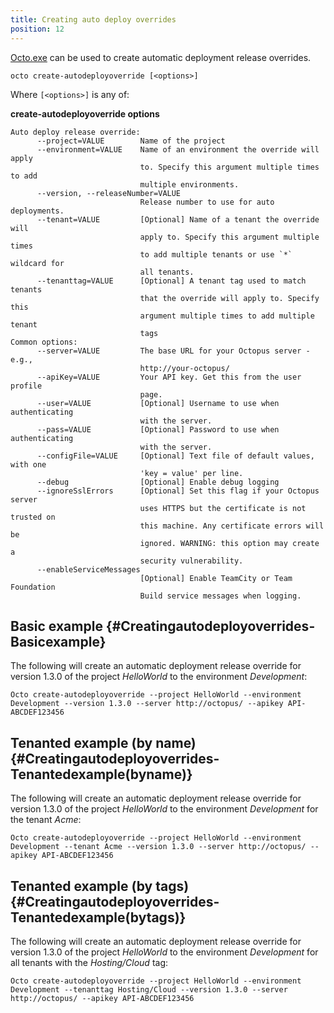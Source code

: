 ```yaml
---
title: Creating auto deploy overrides
position: 12
---
```


[Octo.exe](/docs/api-and-integration/octo.exe-command-line/index.md) can be used to create automatic deployment release overrides.

```text
octo create-autodeployoverride [<options>]
```

Where `[<options>]` is any of:

**create-autodeployoverride options**

```text
Auto deploy release override: 
      --project=VALUE        Name of the project
      --environment=VALUE    Name of an environment the override will apply 
                             to. Specify this argument multiple times to add 
                             multiple environments.
      --version, --releaseNumber=VALUE
                             Release number to use for auto deployments.
      --tenant=VALUE         [Optional] Name of a tenant the override will 
                             apply to. Specify this argument multiple times 
                             to add multiple tenants or use `*` wildcard for 
                             all tenants.
      --tenanttag=VALUE      [Optional] A tenant tag used to match tenants 
                             that the override will apply to. Specify this 
                             argument multiple times to add multiple tenant 
                             tags
Common options: 
      --server=VALUE         The base URL for your Octopus server - e.g., 
                             http://your-octopus/
      --apiKey=VALUE         Your API key. Get this from the user profile 
                             page.
      --user=VALUE           [Optional] Username to use when authenticating 
                             with the server.
      --pass=VALUE           [Optional] Password to use when authenticating 
                             with the server.
      --configFile=VALUE     [Optional] Text file of default values, with one 
                             'key = value' per line.
      --debug                [Optional] Enable debug logging
      --ignoreSslErrors      [Optional] Set this flag if your Octopus server 
                             uses HTTPS but the certificate is not trusted on 
                             this machine. Any certificate errors will be 
                             ignored. WARNING: this option may create a 
                             security vulnerability.
      --enableServiceMessages
                             [Optional] Enable TeamCity or Team Foundation 
                             Build service messages when logging.
```

## Basic example {#Creatingautodeployoverrides-Basicexample}

The following will create an automatic deployment release override for version 1.3.0 of the project *HelloWorld* to the environment *Development*:

```text
Octo create-autodeployoverride --project HelloWorld --environment Development --version 1.3.0 --server http://octopus/ --apikey API-ABCDEF123456
```

## Tenanted example (by name) {#Creatingautodeployoverrides-Tenantedexample(byname)}

The following will create an automatic deployment release override for version 1.3.0 of the project *HelloWorld* to the environment *Development* for the tenant *Acme*:

```text
Octo create-autodeployoverride --project HelloWorld --environment Development --tenant Acme --version 1.3.0 --server http://octopus/ --apikey API-ABCDEF123456
```

## Tenanted example (by tags) {#Creatingautodeployoverrides-Tenantedexample(bytags)}

The following will create an automatic deployment release override for version 1.3.0 of the project *HelloWorld* to the environment *Development* for all tenants with the *Hosting/Cloud* tag:

```text
Octo create-autodeployoverride --project HelloWorld --environment Development --tenanttag Hosting/Cloud --version 1.3.0 --server http://octopus/ --apikey API-ABCDEF123456
```
